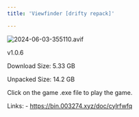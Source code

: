 ```yaml
---
title: 'Viewfinder [drifty repack]'

---
```

![2024-06-03-355110.avif](https://driftywinds.github.io/drifty_repacks/assets/2024-06-03-355110.avif)

v1.0.6

Download Size: 5.33 GB

Unpacked Size: 14.2 GB

Click on the game .exe file to play the game.

Links: - https://bin.003274.xyz/doc/cylrfwfq
